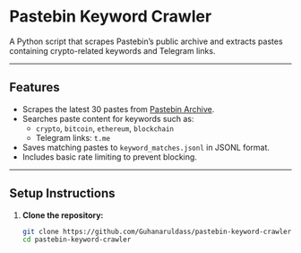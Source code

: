 # Pastebin Keyword Crawler

A Python script that scrapes Pastebin’s public archive and extracts pastes containing crypto-related keywords and Telegram links.

---

## Features

- Scrapes the latest 30 pastes from [Pastebin Archive](https://pastebin.com/archive).
- Searches paste content for keywords such as:
  - `crypto`, `bitcoin`, `ethereum`, `blockchain`
  - Telegram links: `t.me`
- Saves matching pastes to `keyword_matches.jsonl` in JSONL format.
- Includes basic rate limiting to prevent blocking.

---

## Setup Instructions

1. **Clone the repository:**

   ```bash
   git clone https://github.com/Guhanaruldass/pastebin-keyword-crawler.git
   cd pastebin-keyword-crawler
